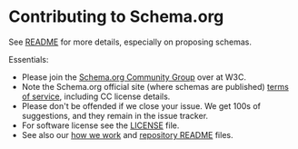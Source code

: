 # Contributing to Schema.org

See [README](README.md) for more details, especially on proposing schemas.

Essentials:

* Please join the [Schema.org Community Group](https://www.w3.org/community/schemaorg) over at W3C.
* Note the Schema.org official site (where schemas are published) [terms of service](https://schema.org/docs/terms.html), including CC license details.
* Please don't be offended if we close your issue. We get 100s of suggestions, and they remain in the issue tracker.
* For software license see the [LICENSE](LICENSE) file.
* See also our [how we work](http://schema.org/docs/howwework.html) and [repository README](https://github.com/schemaorg/schemaorg/blob/master/README.md) files.
